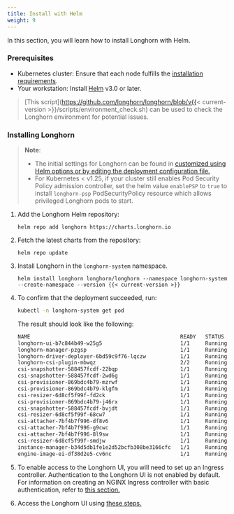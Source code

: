 ```yaml
---
title: Install with Helm
weight: 9
---
```


In this section, you will learn how to install Longhorn with Helm.

### Prerequisites

- Kubernetes cluster: Ensure that each node fulfills the [installation requirements](../#installation-requirements).
- Your workstation: Install [Helm](https://helm.sh/docs/) v3.0 or later.

> [This script](https://github.com/longhorn/longhorn/blob/v{{< current-version >}}/scripts/environment_check.sh) can be used to check the Longhorn environment for potential issues.

### Installing Longhorn


> **Note**:
> * The initial settings for Longhorn can be found in [customized using Helm options or by editing the deployment configuration file.](../../../advanced-resources/deploy/customizing-default-settings/#using-helm)
> * For Kubernetes < v1.25, if your cluster still enables Pod Security Policy admission controller, set the helm value `enablePSP` to `true` to install `longhorn-psp` PodSecurityPolicy resource which allows privileged Longhorn pods to start.


1. Add the Longhorn Helm repository:

    ```shell
   helm repo add longhorn https://charts.longhorn.io
    ```

2. Fetch the latest charts from the repository:

    ```shell
   helm repo update
    ```

3. Install Longhorn in the `longhorn-system` namespace.

    ```shell
    helm install longhorn longhorn/longhorn --namespace longhorn-system --create-namespace --version {{< current-version >}}
    ```

4. To confirm that the deployment succeeded, run:

    ```bash
    kubectl -n longhorn-system get pod
    ```

    The result should look like the following:

    ```bash
    NAME                                                READY   STATUS    RESTARTS   AGE
    longhorn-ui-b7c844b49-w25g5                         1/1     Running   0          2m41s
    longhorn-manager-pzgsp                              1/1     Running   0          2m41s
    longhorn-driver-deployer-6bd59c9f76-lqczw           1/1     Running   0          2m41s
    longhorn-csi-plugin-mbwqz                           2/2     Running   0          100s
    csi-snapshotter-588457fcdf-22bqp                    1/1     Running   0          100s
    csi-snapshotter-588457fcdf-2wd6g                    1/1     Running   0          100s
    csi-provisioner-869bdc4b79-mzrwf                    1/1     Running   0          101s
    csi-provisioner-869bdc4b79-klgfm                    1/1     Running   0          101s
    csi-resizer-6d8cf5f99f-fd2ck                        1/1     Running   0          101s
    csi-provisioner-869bdc4b79-j46rx                    1/1     Running   0          101s
    csi-snapshotter-588457fcdf-bvjdt                    1/1     Running   0          100s
    csi-resizer-6d8cf5f99f-68cw7                        1/1     Running   0          101s
    csi-attacher-7bf4b7f996-df8v6                       1/1     Running   0          101s
    csi-attacher-7bf4b7f996-g9cwc                       1/1     Running   0          101s
    csi-attacher-7bf4b7f996-8l9sw                       1/1     Running   0          101s
    csi-resizer-6d8cf5f99f-smdjw                        1/1     Running   0          101s
    instance-manager-b34d5db1fe1e2d52bcfb308be3166cfc   1/1     Running   0          114s
    engine-image-ei-df38d2e5-cv6nc                      1/1     Running   0          114s
    ```

5. To enable access to the Longhorn UI, you will need to set up an Ingress controller. Authentication to the Longhorn UI is not enabled by default. For information on creating an NGINX Ingress controller with basic authentication, refer to [this section.](../../accessing-the-ui/longhorn-ingress)

6. Access the Longhorn UI using [these steps.](../../accessing-the-ui)
